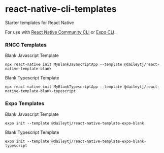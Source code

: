# react-native-cli-templates
Starter templates for React Native

For use with [React Native Community CLI](https://github.com/react-native-community/cli) or [Expo CLI](https://docs.expo.io/workflow/expo-cli/).

### RNCC Templates

Blank Javascript Template
```
npx react-native init MyBlankJavascriptApp --template @daileytj/react-native-template-blank
```

Blank Typescript Template
```
npx react-native init MyBlankTypescriptApp --template @daileytj/react-native-template-blank-typescript
```
### Expo Templates

Blank Javascript Template
```
expo init --template @daileytj/react-native-template-expo-blank
```

Blank Typescript Template
```
expo init --template @daileytj/react-native-template-expo-blank-typescript
```